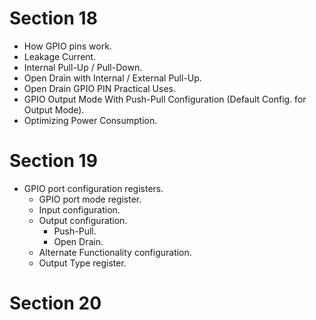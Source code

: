 # Section 18
* How GPIO pins work.
* Leakage Current.
* Internal Pull-Up / Pull-Down.
* Open Drain with Internal / External Pull-Up.
* Open Drain GPIO PIN Practical Uses.
* GPIO Output Mode With Push-Pull Configuration (Default Config. for Output Mode).
* Optimizing Power Consumption.

# Section 19
* GPIO port configuration registers.
    * GPIO port mode register.
    * Input configuration.
    * Output configuration.
        * Push-Pull.
        * Open Drain.
    * Alternate Functionality configuration.
    * Output Type register.

# Section 20